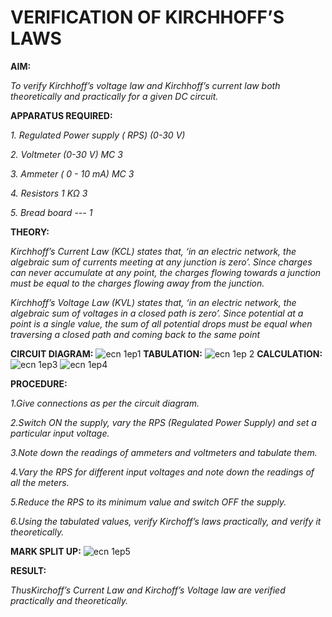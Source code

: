 # VERIFICATION OF KIRCHHOFF’S LAWS

**AIM:**

*To verify Kirchhoff’s voltage law and Kirchhoff’s current law both theoretically and practically for a given DC circuit.*

**APPARATUS REQUIRED:**

*1.	Regulated Power supply ( RPS)	(0-30 V)*
   
*2.	Voltmeter	(0-30 V) MC	3*
   
*3.	Ammeter	( 0 - 10 mA) MC	3*
   
*4.	Resistors	1 KΩ	3*

*5.	Bread board	---	1*

**THEORY:**

*Kirchhoff’s Current Law (KCL) states that, ‘in an electric network, the algebraic sum of currents meeting at any junction is zero’. Since charges can never accumulate at any point, the charges flowing towards a junction must be equal to the charges flowing away from the junction.*

*Kirchhoff’s Voltage Law (KVL) states that, ‘in an electric network, the algebraic sum of voltages in a closed path is zero’. Since potential at a point is a single value, the sum of all potential drops must be equal when traversing a closed path and coming back to the same point*

**CIRCUIT DIAGRAM:**
![ecn 1ep1](https://github.com/user-attachments/assets/44b55d99-1598-40f3-8826-6debb325346c)
**TABULATION:**
![ecn 1ep 2](https://github.com/user-attachments/assets/2f5e8fd4-af5a-43c3-a9e4-74445a62e4c5)
**CALCULATION:**
![ecn 1ep3](https://github.com/user-attachments/assets/17ed2872-f8df-4380-be1f-85d902a4f799)
![ecn 1ep4](https://github.com/user-attachments/assets/e962db2d-6bed-44ab-81ef-c40f5a24efeb)












**PROCEDURE:**

 *1.Give connections as per the circuit diagram.*

 *2.Switch ON the supply, vary the RPS (Regulated Power Supply) and set a particular input voltage.*
	
 *3.Note down the readings of ammeters and voltmeters and tabulate them.*
	
 *4.Vary the RPS for different input voltages and note down the readings of all the meters.*

 *5.Reduce the RPS to its minimum value and switch OFF the supply.*
  
 *6.Using the tabulated values, verify Kirchoff’s laws practically, and verify it theoretically.*

 **MARK SPLIT UP:**
 ![ecn 1ep5](https://github.com/user-attachments/assets/3f2801ae-fc2b-4481-9270-e418d858b5d8)


**RESULT:**

*ThusKirchoff’s Current Law and Kirchoff’s Voltage law are verified practically and theoretically.*

